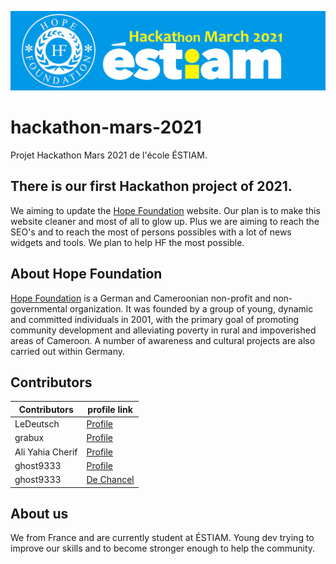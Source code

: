![Banner](images/banner.jpg)

# hackathon-mars-2021
Projet Hackathon Mars 2021 de l'école ÉSTIAM. 

## There is our first Hackathon project of 2021.

We aiming to update the [Hope Foundation](https://www.hope-found.org/) website.
Our plan is to make this website cleaner and most of all to glow up.
Plus we are aiming to reach the SEO's and to reach the most of persons possibles with a lot of news widgets and tools.
We plan to help HF the most possible.

## About Hope Foundation

[Hope Foundation](https://www.hope-found.org/) is a German and Cameroonian non-profit and non-governmental organization. It was founded by a group of young, dynamic and committed individuals in 2001, with the primary goal of promoting community development and alleviating poverty in rural and impoverished areas of Cameroon. A number of awareness and cultural projects are also carried out within Germany.


## Contributors

| Contributors | profile link |
| ------ | ------ |
| LeDeutsch | [Profile](https://github.com/LeDeutsch)  |
| grabux | [Profile](https://github.com/grabux)  |
| Ali Yahia Cherif | [Profile](https://github.com/21-Eyeshield)  |
| ghost9333 | [Profile](https://github.com/ghost9333)  | https://github.com/De-Chancel
| ghost9333 | [De Chancel](https://github.com/De-Chancel)  | 


## About us

We from France and are currently student at ÉSTIAM.
Young dev trying to improve our skills and to become stronger enough to help the community.

